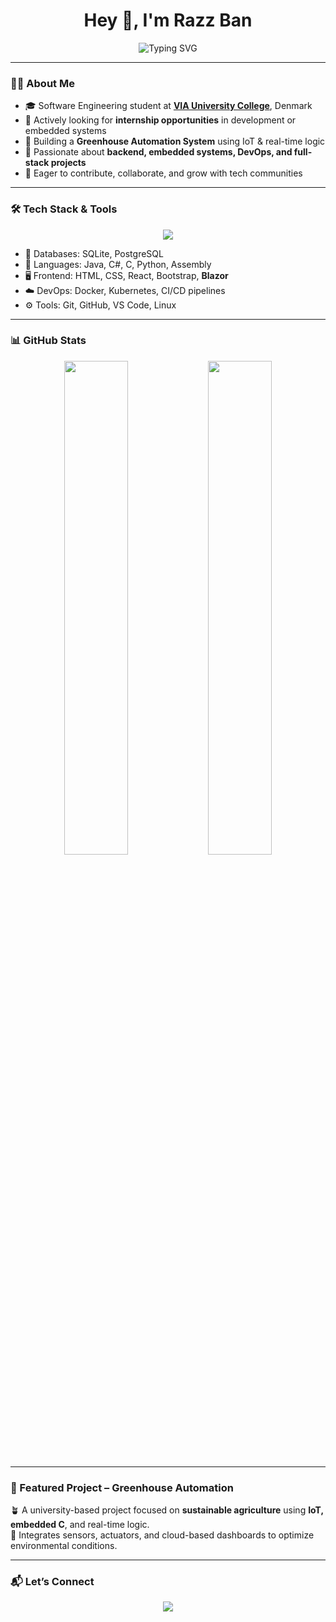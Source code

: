 <h1 align="center">Hey 👋, I'm Razz Ban</h1>

<p align="center">
  <img src="https://readme-typing-svg.herokuapp.com?font=Fira+Code&weight=500&size=24&pause=1000&color=00FFBF&center=true&vCenter=true&width=500&lines=Software+Engineering+Student;Studying+at+VIA+University+College;Working+on+Greenhouse+Automation;Learning+and+Building+Every+Day;Actively+Looking+for+an+Internship" alt="Typing SVG" />
</p>

---

### 👨‍🎓 About Me

- 🎓 Software Engineering student at [**VIA University College**](https://www.via.dk/), Denmark  
- 💼 Actively looking for **internship opportunities** in development or embedded systems  
- 🌱 Building a **Greenhouse Automation System** using IoT & real-time logic  
- 🚀 Passionate about **backend, embedded systems, DevOps, and full-stack projects**  
- 🤝 Eager to contribute, collaborate, and grow with tech communities

---

### 🛠️ Tech Stack & Tools

<p align="center">
  <img src="https://skillicons.dev/icons?i=java,cs,c,python,html,css,react,bootstrap,blazor,postgres,sqlite,docker,kubernetes,git,github,vscode,linux" />
</p>

- 💾 Databases: SQLite, PostgreSQL  
- 🔧 Languages: Java, C#, C, Python, Assembly  
- 🖥️ Frontend: HTML, CSS, React, Bootstrap, **Blazor**  
- ☁️ DevOps: Docker, Kubernetes, CI/CD pipelines  
- ⚙️ Tools: Git, GitHub, VS Code, Linux  

---

### 📊 GitHub Stats

<p align="center">
  <img src="https://github-readme-stats.vercel.app/api?username=razzban&show_icons=true&theme=tokyonight" width="45%" />
  <img src="https://github-readme-streak-stats.herokuapp.com?user=razzban&theme=tokyonight" width="45%" />
</p>

---

### 🌿 Featured Project – Greenhouse Automation

🪴 A university-based project focused on **sustainable agriculture** using **IoT, embedded C**, and real-time logic.  
🔌 Integrates sensors, actuators, and cloud-based dashboards to optimize environmental conditions.

---

### 📬 Let’s Connect

<p align="center">
  <a href="mailto:banraz9841@gmail.com"><img src="https://img.shields.io/badge/Email-D14836?style=for-the-badge&logo=gmail&logoColor=white" /></a>
  <a href="https://www.linkedin.com/in/razzban/"><img src="https://img.shields.io/badge/LinkedIn-0077B5?style
